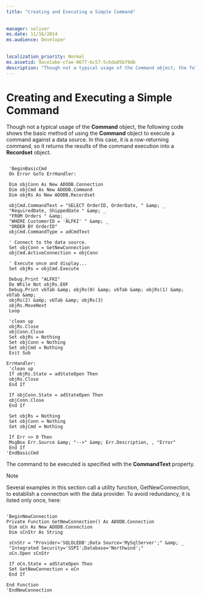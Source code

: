 ```yaml
---
title: "Creating and Executing a Simple Command"
  
  
manager: soliver
ms.date: 11/16/2014
ms.audience: Developer
 
  
localization_priority: Normal
ms.assetid: 9ace1abe-cfae-0677-bc57-5cbda85b79db
description: "Though not a typical usage of the Command object, the following code shows the basic method of using the Command object to execute a command against a data source. In this case, it is a row-returning command, so it returns the results of the command execution into a Recordset object."
---
```


# Creating and Executing a Simple Command

Though not a typical usage of the **Command** object, the following code shows the basic method of using the **Command** object to execute a command against a data source. In this case, it is a row-returning command, so it returns the results of the command execution into a **Recordset** object. 
  
```
 
 'BeginBasicCmd 
 On Error GoTo ErrHandler: 
 
 Dim objConn As New ADODB.Connection 
 Dim objCmd As New ADODB.Command 
 Dim objRs As New ADODB.Recordset 
 
 objCmd.CommandText = "SELECT OrderID, OrderDate, " &amp; _ 
 "RequiredDate, ShippedDate " &amp; _ 
 "FROM Orders " &amp; _ 
 "WHERE CustomerID = 'ALFKI' " &amp; _ 
 "ORDER BY OrderID" 
 objCmd.CommandType = adCmdText 
 
 ' Connect to the data source. 
 Set objConn = GetNewConnection 
 objCmd.ActiveConnection = objConn 
 
 ' Execute once and display... 
 Set objRs = objCmd.Execute 
 
 Debug.Print "ALFKI" 
 Do While Not objRs.EOF 
 Debug.Print vbTab &amp; objRs(0) &amp; vbTab &amp; objRs(1) &amp; vbTab &amp; _ 
 objRs(2) &amp; vbTab &amp; objRs(3) 
 objRs.MoveNext 
 Loop 
 
 'clean up 
 objRs.Close 
 objConn.Close 
 Set objRs = Nothing 
 Set objConn = Nothing 
 Set objCmd = Nothing 
 Exit Sub 
 
ErrHandler: 
 'clean up 
 If objRs.State = adStateOpen Then 
 objRs.Close 
 End If 
 
 If objConn.State = adStateOpen Then 
 objConn.Close 
 End If 
 
 Set objRs = Nothing 
 Set objConn = Nothing 
 Set objCmd = Nothing 
 
 If Err <> 0 Then 
 MsgBox Err.Source &amp; "-->" &amp; Err.Description, , "Error" 
 End If 
'EndBasicCmd 

```

The command to be executed is specified with the **CommandText** property. 
  
> [!NOTE]
> Several examples in this section call a utility function, GetNewConnection, to establish a connection with the data provider. To avoid redundancy, it is listed only once, here: 
  
```
 
'BeginNewConnection 
Private Function GetNewConnection() As ADODB.Connection 
 Dim oCn As New ADODB.Connection 
 Dim sCnStr As String 
 
 sCnStr = "Provider='SQLOLEDB';Data Source='MySqlServer';" &amp; _ 
 "Integrated Security='SSPI';Database='Northwind';" 
 oCn.Open sCnStr 
 
 If oCn.State = adStateOpen Then 
 Set GetNewConnection = oCn 
 End If 
 
End Function 
'EndNewConnection 

```


